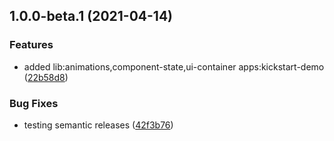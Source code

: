 ## 1.0.0-beta.1 (2021-04-14)


### Features

* added lib:animations,component-state,ui-container apps:kickstart-demo ([22b58d8](https://github.com/ngx-ks/ngx-ks/commit/22b58d863401db8cb01d8a3316b4509e8004456e))


### Bug Fixes

* testing semantic releases ([42f3b76](https://github.com/ngx-ks/ngx-ks/commit/42f3b7643cd44db1de935b1e42b6280eb9cd42f0))
